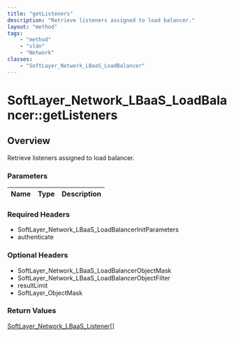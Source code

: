 ```yaml
---
title: "getListeners"
description: "Retrieve listeners assigned to load balancer."
layout: "method"
tags:
    - "method"
    - "sldn"
    - "Network"
classes:
    - "SoftLayer_Network_LBaaS_LoadBalancer"
---
```

# SoftLayer_Network_LBaaS_LoadBalancer::getListeners
## Overview 
Retrieve listeners assigned to load balancer.

### Parameters 
|Name | Type | Description |
| --- | --- | --- |


### Required Headers
* SoftLayer_Network_LBaaS_LoadBalancerInitParameters
* authenticate

### Optional Headers
* SoftLayer_Network_LBaaS_LoadBalancerObjectMask
* SoftLayer_Network_LBaaS_LoadBalancerObjectFilter
* resultLimit
* SoftLayer_ObjectMask

### Return Values
<a href='/reference/datatypes/SoftLayer_Network_LBaaS_Listener'>SoftLayer_Network_LBaaS_Listener[] </a>

